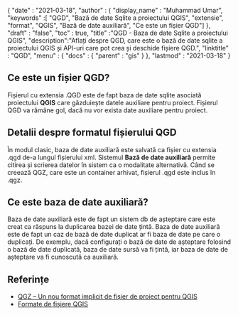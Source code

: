{
  "date" : "2021-03-18",
  "author" : {
    "display_name" : "Muhammad Umar",
	"keywords" :[ "QGD", "Bază de date Sqlite a proiectului QGIS", "extensie", "format", "QGIS", "Bază de date auxiliară", "Ce este un fișier QGD"]
},
  "draft" : "false",
  "toc" : true,
  "title" :"QGD - Baza de date Sqlite a proiectului QGIS",
  "description":"Aflați despre QGD, care este o bază de date sqlite a proiectului QGIS și API-uri care pot crea și deschide fișiere QGD.",
  "linktitle" : "QGD",
  "menu" : {
    "docs" : {
      "parent" : "gis"
}
},
  "lastmod" : "2021-03-18"
}

## Ce este un fișier QGD?

Fișierul cu extensia .QGD este de fapt baza de date sqlite asociată proiectului **QGIS** care găzduiește datele auxiliare pentru proiect. Fișierul QGD va rămâne gol, dacă nu vor exista date auxiliare pentru proiect.

## Detalii despre formatul fișierului QGD

În modul clasic, baza de date auxiliară este salvată ca fișier cu extensia .qgd de-a lungul fișierului xml. Sistemul **Bază de date auxiliară** permite citirea și scrierea datelor în sistem ca o modalitate alternativă. Când se creează QGZ, care este un container arhivat, fișierul .qgd este inclus în .qgz.

## Ce este baza de date auxiliară?
Baza de date auxiliară este de fapt un sistem db de așteptare care este creat ca răspuns la duplicarea bazei de date țintă. Baza de date auxiliară este de fapt un caz de bază de date duplicat ar fi baza de date pe care o duplicați. De exemplu, dacă configurați o bază de date de așteptare folosind o bază de date duplicată, baza de date sursă va fi țintă, iar baza de date de așteptare va fi cunoscută ca auxiliară.


## Referințe

* [QGZ – Un nou format implicit de fișier de proiect pentru QGIS](https://oslandia.com/en/2018/06/01/qgz-a-new-default-project-file-format-for-qgis/)
* [Formate de fișiere QGIS](https://docs.qgis.org/3.16/en/docs/user_manual/appendices/qgis_file_formats.html)

